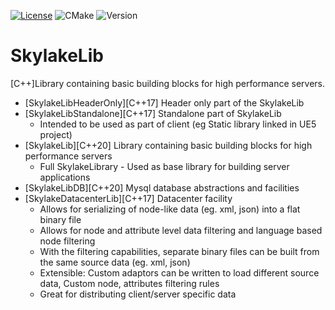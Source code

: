 [![License](https://img.shields.io/badge/License-Apache_2.0-blue.svg)](https://opensource.org/licenses/Apache-2.0) ![CMake](https://github.com/balannarcis96/SkylakeLib/actions/workflows/cmake.yml/badge.svg?branch=main) ![Version](https://img.shields.io/badge/Version-v1.0.0.alpha-blue)
# SkylakeLib 
[C++]Library containing basic building blocks for high performance servers.

- [SkylakeLibHeaderOnly][C++17] Header only part of the SkylakeLib
- [SkylakeLibStandalone][C++17] Standalone part of SkylakeLib
    - Intended to be used as part of client (eg Static library linked in UE5 project)
- [SkylakeLib][C++20] Library containing basic building blocks for high performance servers
   - Full SkylakeLibrary - Used as base library for building server applications
- [SkylakeLibDB][C++20] Mysql database abstractions and facilities 
- [SkylakeDatacenterLib][C++17] Datacenter facility
   - Allows for serializing of node-like data (eg. xml, json) into a flat binary file
   - Allows for node and attribute level data filtering and language based node filtering
   - With the filtering capabilities, separate binary files can be built from the same source data (eg. xml, json)
   - Extensible: Custom adaptors can be written to load different source data, Custom node, attributes filtering rules
   - Great for distributing client/server specific data
